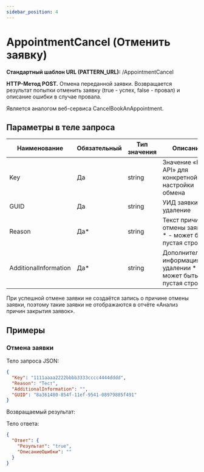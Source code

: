 ```yaml
---
sidebar_position: 4
---
```


# AppointmentCancel (Отменить заявку)

**Стандартный шаблон URL (PATTERN\_URL):** /AppointmentCancel

**HTTP-Метод POST.** Отмена переданной заявки. Возвращается результат попытки отменить заявку (true - успех, false - провал) и описание ошибки в случае провала.

Является аналогом веб-сервиса CancelBookAnAppointment.

## Параметры в теле запроса

| **Наименование**      | **Обязательный** | **Тип значения** | **Описание**                                                        |
|-----------------------|------------------|------------------|---------------------------------------------------------------------|
| Key                   | Да               | string           | Значение «Ключ API» для конкретной настройки обмена                 |
| GUID                  | Да               | string           | УИД заявки на удаление                                              |
| Reason                | Да\*             | string           | Текст причины отмены заявки \* - может быть пустая строка           |
| AdditionalInformation | Да\*             | string           | Дополнительная информация об удалении \* - может быть пустая строка |

При успешной отмене заявки не создаётся запись о причине отмены заявки, поэтому такие заявки не отображаются в отчёте «Анализ причин закрытия заявок».

## Примеры

### Отмена заявки

Тело запроса JSON:

```json
{
  "Key": "1111aaaa2222bbbb3333cccc4444dddd",
  "Reason": "Тест",
  "AdditionalInformation": "",
  "GUID": "8a361480-854f-11ef-9541-08979885f491"
}
```

Возвращаемый результат:

Тело ответа:

```json
{
  "Ответ": {
    "Результат": "true",
    "ОписаниеОшибки": ""
  }
}
```